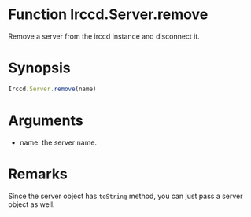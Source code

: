 # Function Irccd.Server.remove

Remove a server from the irccd instance and disconnect it.

# Synopsis

```javascript
Irccd.Server.remove(name)
```

# Arguments

- name: the server name.

# Remarks

Since the server object has `toString` method, you can just pass a server object
as well.
